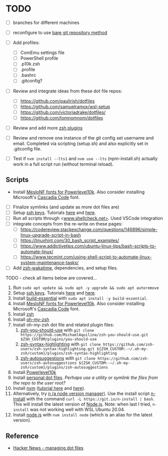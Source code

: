 # TODO

- [ ] branches for different machines
- [ ] reconfigure to use [bare git repository method](https://news.ycombinator.com/item?id=11070797)
- [ ] Add profiles:
  - [ ] ComEmu settings file
  - [ ] PowerShell profile
  - [ ] .p10k.zsh
  - [ ] .profile
  - [ ] .bashrc
  - [ ] .gitconfig?
- [ ] Review and integrate ideas from these dot file repos:
  - [ ] https://github.com/paulirish/dotfiles
  - [ ] https://github.com/samuelramox/wsl-setup
  - [ ] https://github.com/victoriadrake/dotfiles/
  - [ ] https://github.com/tomnomnom/dotfiles
- [ ] Review and add more [zsh plugins](https://github.com/unixorn/awesome-zsh-plugins)
- [ ] Review and remove one instance of the git config set username and email. Completed via scripting (setup.sh) and also explicitly set in .gitconfig file.
- [ ] Test if `nvm install --lts1` and `nvm use --lts` (npm-install.sh) actually work in a full script run (without terminal reload).


## Scripts

- Install [MesloNF fonts for Powerlevel10k](https://github.com/romkatv/powerlevel10k#manual-font-installation). Also consider installing Microsoft's [Cascadia Code](https://github.com/microsoft/cascadia-code) font.
- [ ] Finalize symlinks (and update as more dot files are)
- [ ] Setup [ssh keys](https://help.github.com/en/github/authenticating-to-github/connecting-to-github-with-ssh). Tutorials [here](https://www.howtogeek.com/424510/how-to-create-and-install-ssh-keys-from-the-linux-shell/) and [here](https://www.cyberciti.biz/faq/how-to-set-up-ssh-keys-on-linux-unix/).
- [ ] Run all scripts through <www.shellcheck.net>. Used VSCode integration
- [ ] integrate concepts from the re-write on these pages:
  - [ ] <https://codereview.stackexchange.com/questions/146896/simple-linux-upgrade-script-in-bash>
  - [ ] <https://linuxhint.com/30_bash_script_examples/>
  - [ ] <https://www.addictivetips.com/ubuntu-linux-tips/bash-scripts-to-automate-linux/>
  - [ ] <https://www.tecmint.com/using-shell-script-to-automate-linux-system-maintenance-tasks/>
- [ ] Add [zsh-wakatime](https://github.com/wbingli/zsh-wakatime), dependencies, and setup files.

TODO - check all items below are covered...

1. Run `sudo apt update && sudo apt -y upgrade && sudo apt autoremove`
2. Setup [ssh keys](https://help.github.com/en/github/authenticating-to-github/connecting-to-github-with-ssh). Tutorials [here](https://www.howtogeek.com/424510/how-to-create-and-install-ssh-keys-from-the-linux-shell/) and [here](https://www.cyberciti.biz/faq/how-to-set-up-ssh-keys-on-linux-unix/).
3. Install [build-essential](https://packages.ubuntu.com/bionic/build-essential) with `sudo apt install -y build-essential`.
4. Install [MesloNF fonts for Powerlevel10k](https://github.com/romkatv/powerlevel10k#manual-font-installation). Also consider installing Microsoft's [Cascadia Code](https://github.com/microsoft/cascadia-code) font.
5. Install [zsh](https://github.com/ohmyzsh/ohmyzsh/wiki/Installing-ZSH)
6. Install [oh-my-zsh](https://github.com/ohmyzsh/ohmyzsh)
7. Install oh-my-zsh dot file and related plugin files:
   1. [zsh-you-should-use](https://github.com/MichaelAquilina/zsh-you-should-use) with `git clone https://github.com/MichaelAquilina/zsh-you-should-use.git $ZSH_CUSTOM/plugins/you-should-use`
   2. [zsh-syntax-highlighting](https://github.com/zsh-users/zsh-syntax-highlighting) with `git clone https://github.com/zsh-users/zsh-syntax-highlighting.git ${ZSH_CUSTOM:-~/.oh-my-zsh/custom}/plugins/zsh-syntax-highlighting`
   3. [zsh-autosuggestions](https://github.com/zsh-users/zsh-autosuggestions) with `git clone https://github.com/zsh-users/zsh-autosuggestions ${ZSH_CUSTOM:-~/.oh-my-zsh/custom}/plugins/zsh-autosuggestions`
8. Install [Powerlevel10k](https://github.com/romkatv/powerlevel10k)
9. Install [personal dot files](https://github.com/bucks14/dotfiles). _Perhaps use a utility or symlink the files from the repo to the user root?_
10. Install [nvm](https://github.com/nvm-sh/nvm) ([tutorial here](https://www.digitalocean.com/community/tutorials/how-to-install-node-js-on-ubuntu-20-04#option-3-%E2%80%94-installing-node-using-the-node-version-manager) and [here](https://www.sitepoint.com/wsl2-windows-terminal/#installingnodejs)).
11. Alternatively, try [n (a node version manager)](https://github.com/tj/n). Use the install script [n-install](https://github.com/mklement0/n-install) with the command `curl -L https://git.io/n-install | bash`. This will install the latest version of [Node.js](https://nodejs.org/en/). Note: when last I tried, `n-install` was not working well with WSL Ubuntu 20.04.
12. Install [node.js](https://nodejs.org/) with `nvm install node` (which is an alias for the latest version).

## Reference

- [Hacker News - managing dot files](https://news.ycombinator.com/item?id=11070797)
